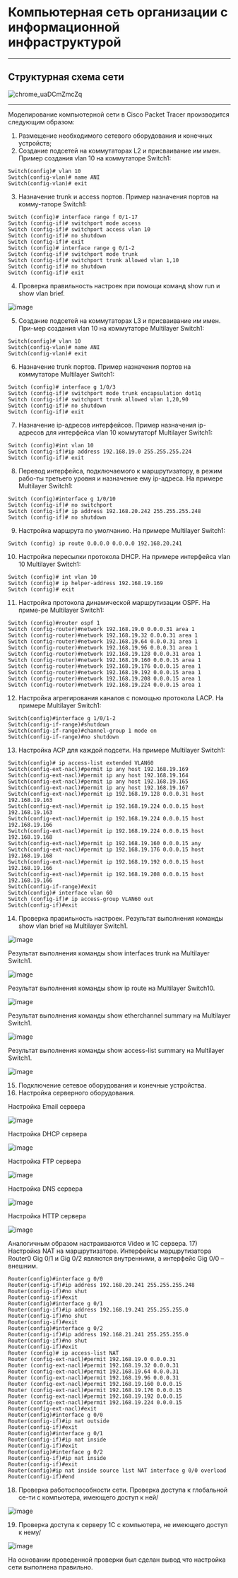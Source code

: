 # Компьютерная сеть организации с информационной инфраструктурой
***
## Структурная схема сети

![chrome_uaDCmZmcZq](https://user-images.githubusercontent.com/124536839/216855062-9dc16106-4571-4227-8c29-27ee115e642f.png)

***
Моделирование компьютерной сети в Cisco Packet Tracer производится следующим образом:
1) Размещение необходимого сетевого оборудования и конечных устройств;
2) Создание подсетей на коммутаторах L2 и присваивание им имен. Пример создания vlan 10 на коммутаторе Switch1:
```
Switch(config)# vlan 10
Switch(config-vlan)# name ANI
Switch(config-vlan)# exit
```

3) Назначение trunk и access портов. Пример назначения портов на комму-таторе Switch1:
```
Switch (config)# interface range f 0/1-17
Switch (config-if)# switchport mode access
Switch (config-if)# switchport access vlan 10
Switch (config-if)# no shutdown
Switch (config-if)# exit
Switch (config)# interface range g 0/1-2
Switch (config-if)# switchport mode trunk
Switch (config-if)# switchport trunk allowed vlan 1,10
Switch (config-if)# no shutdown
Switch (config-if)# exit
```
4) Проверка правильность настроек при помощи команд show run и show vlan brief. 

![image](https://user-images.githubusercontent.com/124536839/216854582-49853fa8-3afb-45ed-9c28-ea3d93bba130.png)

5) Создание подсетей на коммутаторах L3 и присваивание им имен. При-мер создания vlan 10 на коммутаторе Multilayer Switch1:
```
Switch(config)# vlan 10
Switch(config-vlan)# name ANI
Switch(config-vlan)# exit
```
6) Назначение trunk портов. Пример назначения портов на коммутаторе Multilayer Switch1:
```
Switch (config)# interface g 1/0/3
Switch (config-if)# switchport mode trunk encapsulation dot1q
Switch (config-if)# switchport trunk allowed vlan 1,20,90
Switch (config-if)# no shutdown
Switch (config-if)# exit
```
7) Назначение ip-адресов интерфейсов. Пример назначения ip-адресов для интерфейса vlan 10 коммутаторf Multilayer Switch1:
```
Switch (config)#int vlan 10
Switch (config-if)#ip address 192.168.19.0 255.255.255.224
Switch (config-if)# exit
```
8) Перевод интерфейса, подключаемого к маршрутизатору, в режим рабо-ты третьего уровня и назначение ему ip-адреса. На примере Multilayer Switch1:
```
Switch (config)#interface g 1/0/10
Switch (config-if)# no switchport
Switch (config-if)# ip address 192.168.20.242 255.255.255.248
Switch (config-if)# no shutdown
```
9) Настройка маршрута по умолчанию. На примере Multilayer Switch1:
```
Switch (config) ip route 0.0.0.0 0.0.0.0 192.168.20.241
```
10) Настройка пересылки протокола DHCP. На примере интерфейса vlan 10 Multilayer Switch1:
```
Switch (config)# int vlan 10
Switch (config)# ip helper-address 192.168.19.169
Switch (config)# exit
```
11) Настройка протокола динамической маршрутизации OSPF. На приме-ре Multilayer Switch1:
```
Switch (config)#router ospf 1
Switch (config-router)#network 192.168.19.0 0.0.0.31 area 1
Switch (config-router)#network 192.168.19.32 0.0.0.31 area 1
Switch (config-router)#network 192.168.19.64 0.0.0.31 area 1
Switch (config-router)#network 192.168.19.96 0.0.0.31 area 1
Switch (config-router)#network 192.168.19.128 0.0.0.31 area 1
Switch (config-router)#network 192.168.19.160 0.0.0.15 area 1
Switch (config-router)#network 192.168.19.176 0.0.0.15 area 1
Switch (config-router)#network 192.168.19.192 0.0.0.15 area 1
Switch (config-router)#network 192.168.19.208 0.0.0.15 area 1
Switch (config-router)#network 192.168.19.224 0.0.0.15 area 1
```
12) Настройка агрегирования каналов с помощью протокола LACP. На примере Multilayer Switch1:
```
Switch(config)#interface g 1/0/1-2
Switch(config-if-range)#shutdown
Switch(config-if-range)#channel-group 1 mode on
Switch(config-if-range)#no shutdown
```
13) Настройка ACP для каждой подсети. На примере Multilayer Switch1:
```
Switch(config)# ip access-list extended VLAN60
Switch(config-ext-nacl)#permit ip any host 192.168.19.169
Switch(config-ext-nacl)#permit ip any host 192.168.19.164
Switch(config-ext-nacl)#permit ip any host 192.168.19.165
Switch(config-ext-nacl)#permit ip any host 192.168.19.167
Switch(config-ext-nacl)#permit ip 192.168.19.128 0.0.0.31 host 192.168.19.163
Switch(config-ext-nacl)#permit ip 192.168.19.224 0.0.0.15 host 192.168.19.163
Switch(config-ext-nacl)#permit ip 192.168.19.224 0.0.0.15 host 192.168.19.166
Switch(config-ext-nacl)#permit ip 192.168.19.224 0.0.0.15 host 192.168.19.168
Switch(config-ext-nacl)#permit ip 192.168.19.160 0.0.0.15 any
Switch(config-ext-nacl)#permit ip 192.168.19.176 0.0.0.15 host 192.168.19.168
Switch(config-ext-nacl)#permit ip 192.168.19.192 0.0.0.15 host 192.168.19.166
Switch(config-ext-nacl)#permit ip 192.168.19.208 0.0.0.15 host 192.168.19.166
Switch(config-if-range)#exit
Switch(config)# interface vlan 60
Switch (config-if)# ip access-group VLAN60 out
Switch(config-if)#exit
```
14) Проверка правильность настроек. Результат выполнения команды show vlan brief на Multilayer Switch1.

![image](https://user-images.githubusercontent.com/124536839/216854632-424c3a06-46fa-4ecc-b48e-6d2640315e26.png)

Результат выполнения команды show interfaces trunk на Multilayer Switch1.
 
![image](https://user-images.githubusercontent.com/124536839/216854682-05b62ca9-8af4-480f-bdeb-21fbd2acb7e5.png)

Результат выполнения команды show ip route на Multilayer Switch10.

![image](https://user-images.githubusercontent.com/124536839/216854727-01b97f19-d0a4-4c4c-9008-4333eb62826b.png)


Результат выполнения команды show etherchannel summary на Multilayer Switch1.

![image](https://user-images.githubusercontent.com/124536839/216854748-473c323e-e666-4def-af61-dac7115c895c.png)


Результат выполнения команды show access-list summary на Multilayer Switch1.

![image](https://user-images.githubusercontent.com/124536839/216854766-119cd1ec-1725-4da2-b210-5beb7beb54a2.png)


15) Подключение сетевое оборудования и конечные устройства.
16) Настройка серверного оборудования.

Настройка Email сервера

![image](https://user-images.githubusercontent.com/124536839/216854776-d6dcb109-914f-4f85-8a5d-2866d9583656.png)

Настройка DHCP сервера

![image](https://user-images.githubusercontent.com/124536839/216854798-425cd0e1-07c2-4cfa-85ff-abf45a1e4ddc.png)

Настройка FTP сервера

![image](https://user-images.githubusercontent.com/124536839/216854835-924a40e9-4416-4361-9f1c-c67eff4190ac.png)

Настройка DNS сервера

![image](https://user-images.githubusercontent.com/124536839/216854840-0577b4fa-eeb1-483a-a1fa-33cb2e35b25a.png)

Настройка HTTP сервера

![image](https://user-images.githubusercontent.com/124536839/216854856-e1af1da4-870d-4997-8ec8-6295c7a630f8.png)


Аналогичным образом настраиваются Video и 1С сервера.
17) Настройка NAT на маршрутизаторе. Интерфейсы маршрутизатора Router0 Gig 0/1 и Gig 0/2 являются внутренними, а интерфейс Gig 0/0 – внешним.
```
Router(config)#interface g 0/0
Router(config-if)#ip address 192.168.20.241 255.255.255.248
Router(config-if)#no shut
Router(config-if)#exit
Router(config)#interface g 0/1
Router(config-if)#ip address 192.168.19.241 255.255.255.0
Router(config-if)#no shut
Router(config-if)#exit
Router(config)#interface g 0/2
Router(config-if)#ip address 192.168.21.241 255.255.255.0
Router(config-if)#no shut
Router(config-if)#exit
Router (config)# ip access-list NAT
Router (config-ext-nacl)#permit 192.168.19.0 0.0.0.31
Router (config-ext-nacl)#permit 192.168.19.32 0.0.0.31
Router (config-ext-nacl)#permit 192.168.19.64 0.0.0.31
Router (config-ext-nacl)#permit 192.168.19.96 0.0.0.31
Router (config-ext-nacl)#permit 192.168.19.160 0.0.0.15
Router (config-ext-nacl)#permit 192.168.19.176 0.0.0.15
Router (config-ext-nacl)#permit 192.168.19.192 0.0.0.15
Router (config-ext-nacl)#permit 192.168.19.224 0.0.0.15
Router(config-ext-nacl)#exit
Router(config)#interface g 0/0
Router(config-if)#ip nat outside
Router(config-if)#exit
Router(config)#interface g 0/1
Router(config-if)#ip nat inside
Router(config-if)#exit
Router(config)#interface g 0/2
Router(config-if)#ip nat inside
Router(config-if)#exit
Router(config)#ip nat inside source list NAT interface g 0/0 overload
Router(config-if)#end
```
18) Проверка работоспособности сети. Проверка доступа к глобальной се-ти с компьютера, имеющего доступ к ней/

![image](https://user-images.githubusercontent.com/124536839/216854884-599e95c9-f7f1-49a5-b2dd-225f18b2ca8f.png)


19) Проверка доступа к серверу 1С с компьютера, не имеющего доступ к нему/

![image](https://user-images.githubusercontent.com/124536839/216854919-43e05a6b-5470-4551-9add-d0499026ecec.png)


На основании проведенной проверки был сделан вывод что настройка сети выполнена правильно.
